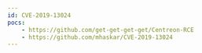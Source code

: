 ```yaml
---
id: CVE-2019-13024
pocs:
    - https://github.com/get-get-get-get/Centreon-RCE
    - https://github.com/mhaskar/CVE-2019-13024
---
```

